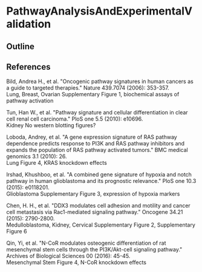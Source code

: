 # PathwayAnalysisAndExperimentalValidation

## Outline

## References

Bild, Andrea H., et al. "Oncogenic pathway signatures in human cancers as a guide to targeted therapies." Nature 439.7074 (2006): 353-357.  
Lung, Breast, Ovarian
Supplementary Figure 1, biochemical assays of pathway activation

Tun, Han W., et al. "Pathway signature and cellular differentiation in clear cell renal cell carcinoma." PloS one 5.5 (2010): e10696.  
Kidney
No western blotting figures?

Loboda, Andrey, et al. "A gene expression signature of RAS pathway dependence predicts response to PI3K and RAS pathway inhibitors and expands the population of RAS pathway activated tumors." BMC medical genomics 3.1 (2010): 26.  
Lung
Figure 4, KRAS knockdown effects

Irshad, Khushboo, et al. "A combined gene signature of hypoxia and notch pathway in human glioblastoma and its prognostic relevance." PloS one 10.3 (2015): e0118201.  
Glioblastoma
Supplementary Figure 3, expression of hypoxia markers

Chen, H. H., et al. "DDX3 modulates cell adhesion and motility and cancer cell metastasis via Rac1-mediated signaling pathway." Oncogene 34.21 (2015): 2790-2800.  
Medulloblastoma, Kidney, Cervical
Supplementary Figure 2, Supplementary Figure 6

Qin, Yi, et al. "N-CoR modulates osteogenic differentiation of rat mesenchymal stem cells through the PI3K/Akt-cell signaling pathway." Archives of Biological Sciences 00 (2016): 45-45.  
Mesenchymal Stem
Figure 4, N-CoR knockdown effects
